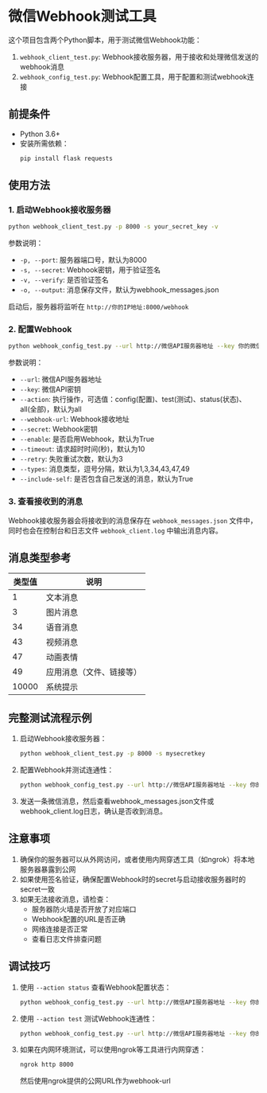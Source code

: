 # 微信Webhook测试工具

这个项目包含两个Python脚本，用于测试微信Webhook功能：
1. `webhook_client_test.py`: Webhook接收服务器，用于接收和处理微信发送的webhook消息
2. `webhook_config_test.py`: Webhook配置工具，用于配置和测试webhook连接

## 前提条件

- Python 3.6+
- 安装所需依赖：
  ```bash
  pip install flask requests
  ```

## 使用方法

### 1. 启动Webhook接收服务器

```bash
python webhook_client_test.py -p 8000 -s your_secret_key -v
```

参数说明：
- `-p, --port`: 服务器端口号，默认为8000
- `-s, --secret`: Webhook密钥，用于验证签名
- `-v, --verify`: 是否验证签名
- `-o, --output`: 消息保存文件，默认为webhook_messages.json

启动后，服务器将监听在 `http://你的IP地址:8000/webhook`

### 2. 配置Webhook

```bash
python webhook_config_test.py --url http://微信API服务器地址 --key 你的微信API密钥 --webhook-url http://你的IP地址:8000/webhook --secret your_secret_key
```

参数说明：
- `--url`: 微信API服务器地址
- `--key`: 微信API密钥
- `--action`: 执行操作，可选值：config(配置)、test(测试)、status(状态)、all(全部)，默认为all
- `--webhook-url`: Webhook接收地址
- `--secret`: Webhook密钥
- `--enable`: 是否启用Webhook，默认为True
- `--timeout`: 请求超时时间(秒)，默认为10
- `--retry`: 失败重试次数，默认为3
- `--types`: 消息类型，逗号分隔，默认为1,3,34,43,47,49
- `--include-self`: 是否包含自己发送的消息，默认为True

### 3. 查看接收到的消息

Webhook接收服务器会将接收到的消息保存在 `webhook_messages.json` 文件中，同时也会在控制台和日志文件 `webhook_client.log` 中输出消息内容。

## 消息类型参考

| 类型值 | 说明 |
|-------|------|
| 1 | 文本消息 |
| 3 | 图片消息 |
| 34 | 语音消息 |
| 43 | 视频消息 |
| 47 | 动画表情 |
| 49 | 应用消息（文件、链接等） |
| 10000 | 系统提示 |

## 完整测试流程示例

1. 启动Webhook接收服务器：
   ```bash
   python webhook_client_test.py -p 8000 -s mysecretkey
   ```

2. 配置Webhook并测试连通性：
   ```bash
   python webhook_config_test.py --url http://微信API服务器地址 --key 你的微信API密钥 --webhook-url http://你的公网IP:8000/webhook --secret mysecretkey
   ```

3. 发送一条微信消息，然后查看webhook_messages.json文件或webhook_client.log日志，确认是否收到消息。

## 注意事项

1. 确保你的服务器可以从外网访问，或者使用内网穿透工具（如ngrok）将本地服务器暴露到公网
2. 如果使用签名验证，确保配置Webhook时的secret与启动接收服务器时的secret一致
3. 如果无法接收消息，请检查：
   - 服务器防火墙是否开放了对应端口
   - Webhook配置的URL是否正确
   - 网络连接是否正常
   - 查看日志文件排查问题

## 调试技巧

1. 使用 `--action status` 查看Webhook配置状态：
   ```bash
   python webhook_config_test.py --url http://微信API服务器地址 --key 你的微信API密钥 --action status
   ```

2. 使用 `--action test` 测试Webhook连通性：
   ```bash
   python webhook_config_test.py --url http://微信API服务器地址 --key 你的微信API密钥 --action test
   ```

3. 如果在内网环境测试，可以使用ngrok等工具进行内网穿透：
   ```bash
   ngrok http 8000
   ```
   然后使用ngrok提供的公网URL作为webhook-url
